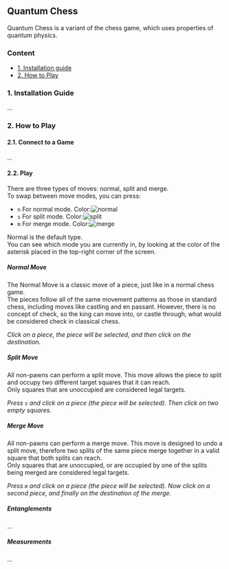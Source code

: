 ## Quantum Chess

Quantum Chess is a variant of the chess game, which uses properties of quantum physics.

### Content

* [1. Installation guide](#1-build)
* [2. How to Play](#2-how-to-play)

### 1. Installation Guide
...

### 2. How to Play
#### 2.1. Connect to a Game
...

#### 2.2. Play
There are three types of moves: normal, split and merge.  
To swap between move modes, you can press:
 - `n` For normal mode. Color:![normal](https://via.placeholder.com/15/00ffff/000000?text=+)
 - `s` For split mode. Color:![split](https://via.placeholder.com/15/fa0fb4/000000?text=+)
 - `m` For merge mode. Color:![merge](https://via.placeholder.com/15/008000/000000?text=+)

Normal is the default type.\
You can see which mode you are currently in, by looking at the color of the asterisk placed in the top-right corner of the screen.

##### Normal Move
The Normal Move is a classic move of a piece, just like in a normal chess game.\
The pieces follow all of the same movement patterns as those in standard chess, including moves like castling and en passant. However, there is no concept of check, so the king can move into, or castle through, what would be considered check in classical chess.

_Click on a piece, the piece will be selected, and then click on the destination._

##### Split Move
All non-pawns can perform a split move. This move allows the piece to split and occupy two different target squares that it can reach.\
Only squares that are unoccupied are considered legal targets.

_Press `s` and click on a piece (the piece will be selected). Then click on two empty squares._

##### Merge Move
All non-pawns can perform a merge move. This move is designed to undo a split move, therefore two splits of the same piece merge together in a valid square that both splits can reach.\
Only squares that are unoccupied, or are occupied by one of the splits being merged are considered legal targets.

_Press `m` and click on a piece (the piece will be selected). Now click on a second piece, and finally on the destination of the merge._

##### Entanglements
...

##### Measurements
...
